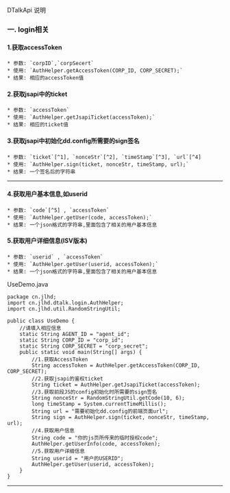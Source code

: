 DTalkApi 说明

### 一. login相关
#### 1.获取accessToken  
	* 参数: `corpID`,`corpSecert`
	* 使用: `AuthHelper.getAccessToken(CORP_ID, CORP_SECRET);`
	* 结果: 相应的accessToken值

#### 2.获取jsapi中的ticket
	* 参数: `accessToken` 
	* 使用: `AuthHelper.getJsapiTicket(accessToken);`
	* 结果: 相应的ticket值

#### 3.获取jsapi中初始化dd.config所需要的sign签名
	* 参数: `ticket`[^1], `nonceStr`[^2], `timeStamp`[^3], `url`[^4]
	* 使用: `AuthHelper.sign(ticket, nonceStr, timeStamp, url);`
	* 结果: 一个签名后的字符串

---

#### 4.获取用户基本信息,如userid
	* 参数: `code`[^5] , `accessToken`
	* 使用: `AuthHelper.getUser(code, accessToken);`
	* 结果: 一个json格式的字符串,里面包含了相关的用户基本信息

#### 5.获取用户详细信息(ISV版本)
	* 参数: `userid` , `accessToken`
	* 使用: `AuthHelper.getUser(userid, accessToken);`
	* 结果: 一个json格式的字符串,里面包含了相关的用户基本信息




UseDemo.java
````
package cn.jlhd;
import cn.jlhd.dtalk.login.AuthHelper;
import cn.jlhd.util.RandomStringUtil;

public class UseDemo {
	//请填入相应信息
	static String AGENT_ID = "agent_id";
	static String CORP_ID = "corp_id";
	static String CORP_SECRET = "corp_secret";
	public static void main(String[] args) {
		//1.获取AccessToken
		String accessToken = AuthHelper.getAccessToken(CORP_ID, CORP_SECRET);
		//2.获取jsapi的鉴权ticket
		String ticket = AuthHelper.getJsapiTicket(accessToken);
		//3.获取前段JS的config初始化时所需要的sign签名
		String nonceStr = RandomStringUtil.getCode(10, 6);
		long timeStamp = System.currentTimeMillis();
		String url = "需要初始化dd.config的前端页面url";
		String sign = AuthHelper.sign(ticket, nonceStr, timeStamp, url);
		//4.获取用户信息
		String code = "你的js页所传来的临时授权code";
		AuthHelper.getUserInfo(code, accessToken);
		//5.获取用户详细信息
		String userid = "用户的USERID";
		AuthHelper.getUser(userid, accessToken);
	}
}

````
---


[^1]:  `ticket` 是上面所生成的tickect  
[^2]:  `nonceStr` 为随机生成的字符串  
[^3]:  `timeStamp` 时间戳  
[^4]:  **`url`** 这个url,是前端页面需要进行dd.config初始化权限的那个url  
[^5]:  这里的code是前端页面调用jssdk所传入后台的一个code